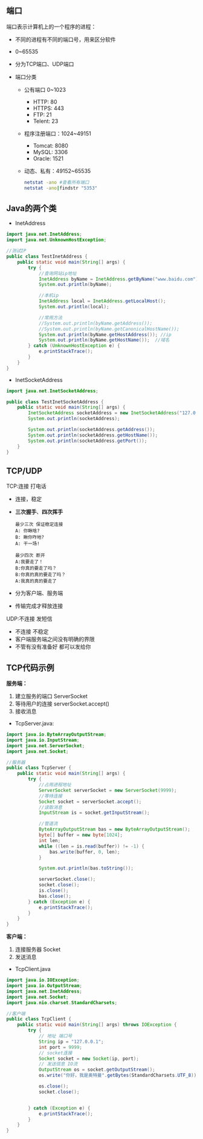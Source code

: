 ## 端口

端口表示计算机上的一个程序的进程：

* 不同的进程有不同的端口号，用来区分软件

* 0~65535

* 分为TCP端口、UDP端口

* 端口分类

  * 公有端口 0~1023

    - HTTP: 80
    - HTTPS: 443
    - FTP: 21
    - Telent: 23

  * 程序注册端口：1024~49151

    * Tomcat: 8080
    * MySQL: 3306
    * Oracle: 1521

  * 动态、私有：49152~65535

    ```bash
    netstat -ano #查看所有端口
    netstat -ano|findstr "5353"
    ```

    

## Java的两个类

* InetAddress

```java
import java.net.InetAddress;
import java.net.UnknownHostException;

//测试IP
public class TestInetAddress {
    public static void main(String[] args) {
        try {
            //查询网站ip地址
            InetAddress byName = InetAddress.getByName("www.baidu.com");
            System.out.println(byName);

            //本机ip
            InetAddress local = InetAddress.getLocalHost();
            System.out.println(local);

            //常用方法
            //System.out.println(byName.getAddress());
            //System.out.println(byName.getCanonicalHostName());
            System.out.println(byName.getHostAddress()); //ip
            System.out.println(byName.getHostName());  //域名
        } catch (UnknownHostException e) {
            e.printStackTrace();
        }
    }
}

```

* InetSocketAddress

```java
import java.net.InetSocketAddress;

public class TestInetSocketAddress {
    public static void main(String[] args) {
        InetSocketAddress socketAddress = new InetSocketAddress("127.0.0.1", 8080);
        System.out.println(socketAddress);

        System.out.println(socketAddress.getAddress());
        System.out.println(socketAddress.getHostName());
        System.out.println(socketAddress.getPort());
    }
}
```



## TCP/UDP

TCP:连接 打电话

* 连接，稳定

* **三次握手**、**四次挥手**

  ```
  最少三次 保证稳定连接
  A: 你瞅啥?
  B: 瞅你咋地?
  A: 干一场!
  
  最少四次 断开
  A:我要走了！
  B:你真的要走了吗？
  B:你真的真的要走了吗？
  A:我真的真的要走了
  ```

  

* 分为客户端、服务端

* 传输完成才释放连接

UDP:不连接 发短信

* 不连接 不稳定
* 客户端服务端之间没有明确的界限
* 不管有没有准备好 都可以发给你



## TCP代码示例

**服务端：**

1. 建立服务的端口 ServerSocket
2. 等待用户的连接 serverSocket.accept()
3. 接收消息

* TcpServer.java:

```java
import java.io.ByteArrayOutputStream;
import java.io.InputStream;
import java.net.ServerSocket;
import java.net.Socket;

//服务器
public class TcpServer {
    public static void main(String[] args) {
        try {
            //占用进程地址
            ServerSocket serverSocket = new ServerSocket(9999);
            //等待连接
            Socket socket = serverSocket.accept();
            //读取消息
            InputStream is = socket.getInputStream();

            //管道流
            ByteArrayOutputStream bas = new ByteArrayOutputStream();
            byte[] buffer = new byte[1024];
            int len;
            while ((len = is.read(buffer)) != -1) {
                bas.write(buffer, 0, len);
            }

            System.out.println(bas.toString());

            serverSocket.close();
            socket.close();
            is.close();
            bas.close();
        } catch (Exception e) {
            e.printStackTrace();
        }
    }
}
```

**客户端：**

1. 连接服务器 Socket
2. 发送消息

* TcpClient.java

```java
import java.io.IOException;
import java.io.OutputStream;
import java.net.InetAddress;
import java.net.Socket;
import java.nio.charset.StandardCharsets;

//客户端
public class TcpClient {
    public static void main(String[] args) throws IOException {
        try {
            // 地址 端口号
            String ip = "127.0.0.1";
            int port = 9999;
            // socket连接
            Socket socket = new Socket(ip, port);
            // 发送信息 IO流
            OutputStream os = socket.getOutputStream();
            os.write("你好，我是奥特曼".getBytes(StandardCharsets.UTF_8));

            os.close();
            socket.close();


        } catch (Exception e) {
            e.printStackTrace();
        }
    }
}

```

